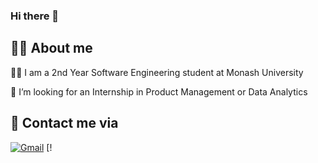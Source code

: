 ### Hi there 👋

## :woman_technologist: About me
:woman_student: I am a 2nd Year Software Engineering student at Monash University

👯 I’m looking for an Internship in Product Management or Data Analytics


## 📧 Contact me via
[![Gmail](https://img.shields.io/badge/-s.deeksha17033@gmail.com-c14438?style=for-the-badge&logo=Gmail&logoColor=white)](mailto:s.deeksha17033@gmail.com) [!

<!--
**Deeksha1703/Deeksha1703** is a ✨ _special_ ✨ repository because its `README.md` (this file) appears on your GitHub profile.

Here are some ideas to get you started:

- 🔭 I’m currently working on ...
- 🌱 I’m currently learning ...
- 👯 I’m looking to collaborate on ...
- 🤔 I’m looking for help with ...
- 💬 Ask me about ...
- 📫 How to reach me: ...
- 😄 Pronouns: ...
- ⚡ Fun fact: ...
-->
